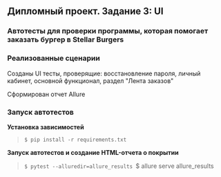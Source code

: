 ## Дипломный проект. Задание 3: UI

### Автотесты для проверки программы, которая помогает заказать бургер в Stellar Burgers

### Реализованные сценарии

Созданы UI тесты, проверящие: восстановление пароля, личный кабинет, основной функционал, раздел "Лента заказов" 

Сформирован отчет Allure


### Запуск автотестов

**Установка зависимостей**

> `$ pip install -r requirements.txt`

**Запуск автотестов и создание HTML-отчета о покрытии**

>  `$ pytest --alluredir=allure_results
>  `$ allure serve allure_results

